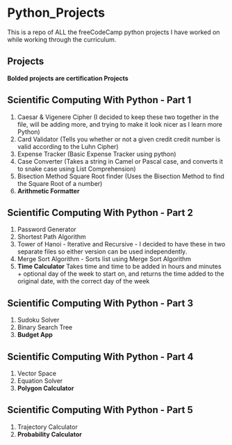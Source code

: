 # Python_Projects
This is a repo of ALL the freeCodeCamp python projects I have worked on while working through the curriculum.


## Projects
**Bolded projects are certification Projects**

## Scientific Computing With Python - Part 1
1. Caesar & Vigenere Cipher (I decided to keep these two together in the file, will be adding more, and trying to make it look nicer as I learn more Python)
2. Card Validator (Tells you whether or not a given credit credit number is valid according to the Luhn Cipher)
3. Expense Tracker (Basic Expense Tracker using python)
4. Case Converter (Takes a string in Camel or Pascal case, and converts it to snake case using List Comprehension)
5. Bisection Method Square Root finder (Uses the Bisection Method to find the Square Root of a number)
6. **Arithmetic Formatter**
## Scientific Computing With Python - Part 2
1. Password Generator
2. Shortest Path Algorithm
3. Tower of Hanoi - Iterative and Recursive - I decided to have these in two separate files so either version can be used independently.
4. Merge Sort Algorithm - Sorts list using Merge Sort Algorithm
5. **Time Calculator** Takes time and time to be added in hours and minutes + optional day of the week to start on, and returns the time added to the original date, with the correct day of the week
## Scientific Computing With Python - Part 3
1. Sudoku Solver
2. Binary Search Tree
3. **Budget App**
## Scientific Computing With Python - Part 4
1. Vector Space
2. Equation Solver
3. **Polygon Calculator**

## Scientific Computing With Python - Part 5
1. Trajectory Calculator
2. **Probability Calculator**
